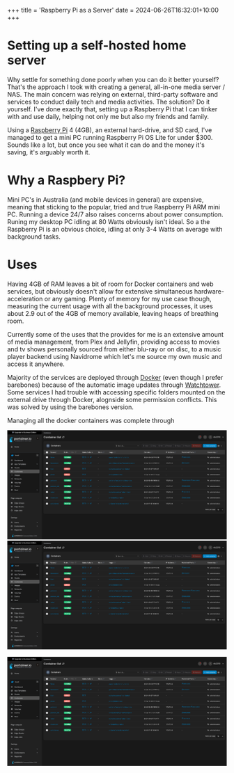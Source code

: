 +++
title = 'Raspberry Pi as a Server'
date = 2024-06-26T16:32:01+10:00
+++

# Setting up a self-hosted home server

Why settle for something done poorly when you can do it better yourself? That's the approach I took with creating a general, all-in-one media server / NAS. The main concern was relying on external, third-party software and services to conduct daily tech and media activities. The solution? Do it yourself. I've done exactly that, setting up a Raspberry Pi that I can tinker with and use daily, helping not only me but also my friends and family.

Using a [Raspberry Pi](https://www.raspberrypi.com/) 4 (4GB), an external hard-drive, and SD card, I've managed to get a mini PC running Raspberry Pi OS Lite for under $300. Sounds like a lot, but once you see what it can do and the money it's saving, it's arguably worth it.

# Why a Raspbery Pi?
Mini PC's in Australia (and mobile devices in general) are expensive, meaning that sticking to the popular, tried and true Raspberry Pi ARM mini PC. Running a device 24/7 also raises concerns about power consumption. Runing my desktop PC idling at 80 Watts obviously isn't ideal. So a the Raspberry Pi is an obvious choice, idling at only 3-4 Watts on average with background tasks.

# Uses 

Having 4GB of RAM leaves a bit of room for Docker containers and web services, but obviously doesn't allow for extensive simultaneous hardware-acceleration or any gaming. Plenty of memory for my use case though, measuring the current usage with all the background processes, it uses about 2.9 out of the 4GB of memory available, leaving heaps of breathing room.

Currently some of the uses that the provides for me is an extensive amount of media management, from Plex and Jellyfin, providing access to movies and tv shows personally sourced from either blu-ray or on disc, to a music player backend using Navidrome which let's me source my own music and access it anywhere.

Majority of the services are deployed through [Docker](https://www.docker.com/) (even though I prefer barebones) because of the automatic image updates through [Watchtower](https://github.com/containrrr/watchtower). Some services I had trouble with accessing specific folders mounted on the external drive through Docker, alognside some permission conflicts. This was solved by using the barebones version.

Managing all the docker containers was complete through 

![text1](https://raw.githubusercontent.com/RLB2310/RLB2310.github.io/main/assets/Images/portainer.png)
![text2](/assets/Images/portainer.png)

![text3](https://github.com/RLB2310/RLB2310.github.io/blob/main/assets/Images/portainer.png)
